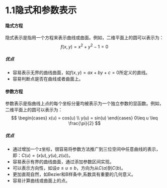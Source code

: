 # 1.1隐式和参数表示


#### 隐式方程
隐式表示是指用一个方程来表示曲线或曲面。例如，二维平面上的圆可以表示为：
$$f(x,y) = x^2+y^2-1 = 0$$
##### 优点
- 容易表示无界的曲线曲面，如$f(x,y)=ax+by+c=0$所定义的直线。
- 容易判断点是否在曲线或者曲面上。



#### 参数方程
参数表示是指曲线上点的每个坐标分量均被表示为一个独立参数的显函数。例如，二维平面上的圆可以表示为：
$$
\begin{cases} 
    x(u) = cos(u) \\ y(u) = sin(u) 
\end{cases}
0\leq u \leq \frac{\pi}{2}
$$
##### 优点
- 通过增加一个z坐标，很容易将参数方法推广到三位空间中任意曲线的表示，即：$C(u)=(x(u),y(u),z(u))$。
- 容易表示有界的曲线曲面，通过添加参数区间实现。
- 可以表示方向性，如设$a\leq u \leq b$，方向为从$C(a)$到$C(b)$。
- 更加直观自然，如Bezier和B样条中,系数具有重要的几何意义。
- 容易计算曲线或曲面上的点。

